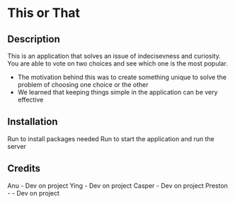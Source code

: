 # This or That

## Description

This is an application that solves an issue of indecisevness and curiosity. You are able to vote on two choices and see which one is the most popular.

- The motivation behind this was to create something unique to solve the problem of choosing one choice or the other
- We learned that keeping things simple in the application can be very effective



## Installation

Run <npm i> to install packages needed
Run <npm run develop> to start the application and run the server


## Credits

Anu - Dev on project
Ying - Dev on project
Casper - Dev on project
Preston - - Dev on project
